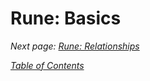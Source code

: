 # Rune: Basics

_Next page: [Rune: Relationships](6b_RuneRelationships.md)_

_[Table of Contents](/Docs)_